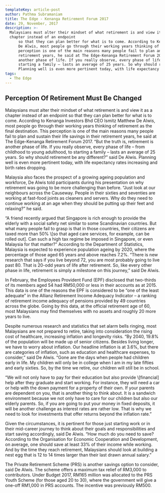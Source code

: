 ```yaml
---
templateKey: article-post
author: Pathma Subramaniam
title: The Edge - Kenanga Retirement Forum 2017
date: 29, November, 2017
description: >-
  Malaysians must alter their mindset of what retirement is and view it as a
  chapter instead of an endpoint
      so that they can plan better for what is to come. According to Kenanga Investors Bhd CEO Ismitz Matthew
      De Alwis, most people go through their working years thinking of retirement as the final destination. This
      perception is one of the main reasons many people fail to plan and sustain their life savings in their
      retirement years, he said at The Edge-Kenanga Retirement Forum 2017. “But the truth is, retirement is
      another phase of life. If you really observe, every phase of life – from childhood to young adulthood, to
      starting a family – lasts an average of 25 years. So why should retirement be any different?” said De Alwis.
      Planning well is even more pertinent today, with life expectancy rates increasing and birth rates dropping.
tags:
  - The Edge
---
```

<h2>Perception Of Retirement Must Be Changed</h2>



<p>Malaysians must alter their mindset of what retirement is and view it as a chapter instead of an endpoint
    so that they can plan better for what is to come. According to Kenanga Investors Bhd CEO Ismitz Matthew
    De Alwis, most people go through their working years thinking of retirement as the final destination. This
    perception is one of the main reasons many people fail to plan and sustain their life savings in their
    retirement years, he said at The Edge-Kenanga Retirement Forum 2017. “But the truth is, retirement is
    another phase of life. If you really observe, every phase of life – from childhood to young adulthood, to
    starting a family – lasts an average of 25 years. So why should retirement be any different?” said De Alwis.
    Planning well is even more pertinent today, with life expectancy rates increasing and birth rates dropping.</p>
  
<p>Malaysia also faces the prospect of a growing ageing population and workforce, De Alwis told participants
    during his presentation on why retirement was going to be more challenging than before. “Just look at our
    neighbours across the Causeway. People in their sixties and seventies are working at fast-food joints as
    cleaners and servers. Why do they need to continue working at an age when they should be putting up
    their feet and relaxing?” he said.</p>

<p>“A friend recently argued that Singapore is rich enough to provide the elderly with a social safety net
    similar to some Scandinavian countries. But what many people fail to grasp is that in those countries, their
    citizens are taxed more than 50% \[so that aged care services, for example, can be rolled out]. Can such a
    high tax regime be imposed in Singapore, or even Malaysia for that matter?” According to the Department
    of Statistics, Malaysia is expected to experience population ageing by 2020, where the percentage of
    those aged 65 years and above reaches 7.2%. “There is new research that says if you live beyond 72, you
    are most probably going to live past 80. That is 20-odd years of life after retirement. So, like every other
    phase in life, retirement is simply a milestone on this journey,” said De Alwis. </p>

<p>In February, the Employees Provident Fund (EPF) disclosed that two-thirds of its members aged 54 had
    RM50,000 or less in their accounts as at 2015. This data is one of the reasons the EPF is considered to be
    “one of the least adequate” in the Allianz Retirement Income Adequacy Indicator – a ranking of retirement
    income adequacy of pensions provided by 49 countries across the globe. Going by this data, at the official
    retirement age of 60, most Malaysians may find themselves with no assets and roughly 20 more years to
    live.</p>

<p>Despite numerous research and statistics that set alarm bells ringing, most Malaysians are not prepared to
    retire, taking into consideration the rising cost of healthcare, increasing inflation and longevity risks. “By
    2040, 19.8% of the population will be made up of senior citizens. Besides living longer, we have to worry
    about inflation. Our headline inflation is at 3.6%, but there are categories of inflation, such as education
    and healthcare expenses, to consider,” said De Alwis. “Gone are the days when people had children early
    in life. My children will only be in college when I am in my late fifties and early sixties. So, by the time we
    retire, our children will still be in school.</p>

<p>“We will not only have to pay for their education but also provide \[financial] help after they graduate and
    start working. For instance, they will need a car or help with the down payment for a property of their own.
    If your parents are dependent on you, that is another thing to think about. It is a sandwich environment
    because we not only have to care for our children but also our elderly parents. So, if you are going to put
    your money in fixed deposits, it will be another challenge as interest rates are rather low. That is why we
    need to look for investments that offer returns beyond the inflation rate.”</p>

<p>Given the circumstances, it is pertinent for those just starting work or in their mid-career journey to think
    about their goals and responsibilities and start saving accordingly, said De Alwis. “How much do you need
    to save? According to the Organisation for Economic Cooperation and Development, on average, one
    should save at least 33% of their income while working. And by the time they reach retirement, Malaysians
    should look at building a nest egg that is 12 to 14 times larger than their last drawn annual salary.”</p>

<p>The Private Retirement Scheme (PRS) is another savings option to consider, said De Alwis. The scheme
    offers a maximum tax relief of RM3,000 to contributors. Under Budget 2017, RM165 million was allocated
    to the PRS Youth Scheme (for those aged 20 to 30), where the government will give a one-off RM1,000 in
    PRS accounts. The incentive was previously RM500.</p>